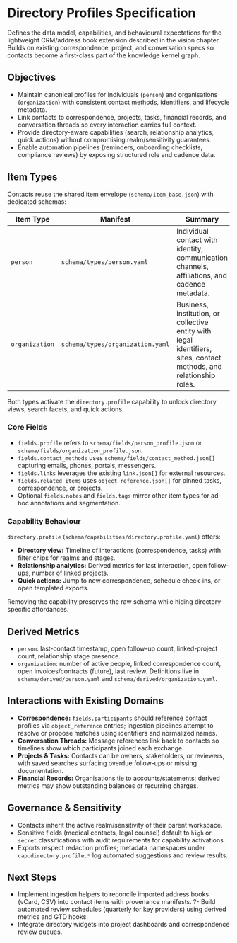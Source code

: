 # Directory Profiles Specification

Defines the data model, capabilities, and behavioural expectations for the
lightweight CRM/address book extension described in the vision chapter. Builds
on existing correspondence, project, and conversation specs so contacts become a
first-class part of the knowledge kernel graph.

## Objectives
- Maintain canonical profiles for individuals (`person`) and organisations
  (`organization`) with consistent contact methods, identifiers, and lifecycle
  metadata.
- Link contacts to correspondence, projects, tasks, financial records, and
  conversation threads so every interaction carries full context.
- Provide directory-aware capabilities (search, relationship analytics, quick
  actions) without compromising realm/sensitivity guarantees.
- Enable automation pipelines (reminders, onboarding checklists, compliance
  reviews) by exposing structured role and cadence data.

## Item Types
Contacts reuse the shared item envelope (`schema/item_base.json`) with dedicated
schemas:

| Item Type | Manifest | Summary |
| --- | --- | --- |
| `person` | `schema/types/person.yaml` | Individual contact with identity, communication channels, affiliations, and cadence metadata. |
| `organization` | `schema/types/organization.yaml` | Business, institution, or collective entity with legal identifiers, sites, contact methods, and relationship roles. |

Both types activate the `directory.profile` capability to unlock directory views,
search facets, and quick actions.

### Core Fields
- `fields.profile` refers to `schema/fields/person_profile.json` or
  `schema/fields/organization_profile.json`.
- `fields.contact_methods` uses `schema/fields/contact_method.json[]` capturing
  emails, phones, portals, messengers.
- `fields.links` leverages the existing `link.json[]` for external resources.
- `fields.related_items` uses `object_reference.json[]` for pinned tasks,
  correspondence, or projects.
- Optional `fields.notes` and `fields.tags` mirror other item types for ad-hoc
  annotations and segmentation.

### Capability Behaviour
`directory.profile` (`schema/capabilities/directory.profile.yaml`) offers:
- **Directory view:** Timeline of interactions (correspondence, tasks) with filter
  chips for realms and stages.
- **Relationship analytics:** Derived metrics for last interaction, open follow-ups,
  number of linked projects.
- **Quick actions:** Jump to new correspondence, schedule check-ins, or open
  templated exports.

Removing the capability preserves the raw schema while hiding directory-specific
affordances.

## Derived Metrics
- `person`: last-contact timestamp, open follow-up count, linked-project count,
  relationship stage presence.
- `organization`: number of active people, linked correspondence count, open
  invoices/contracts (future), last review.
Definitions live in `schema/derived/person.yaml` and `schema/derived/organization.yaml`.

## Interactions with Existing Domains
- **Correspondence:** `fields.participants` should reference contact profiles via
  `object_reference` entries; ingestion pipelines attempt to resolve or propose
  matches using identifiers and normalized names.
- **Conversation Threads:** Message references link back to contacts so timelines
  show which participants joined each exchange.
- **Projects & Tasks:** Contacts can be owners, stakeholders, or reviewers, with
  saved searches surfacing overdue follow-ups or missing documentation.
- **Financial Records:** Organisations tie to accounts/statements; derived metrics
  may show outstanding balances or recurring charges.

## Governance & Sensitivity
- Contacts inherit the active realm/sensitivity of their parent workspace.
- Sensitive fields (medical contacts, legal counsel) default to `high` or
  `secret` classifications with audit requirements for capability activations.
- Exports respect redaction profiles; metadata namespaces under
  `cap.directory.profile.*` log automated suggestions and review results.

## Next Steps
- Implement ingestion helpers to reconcile imported address books (vCard, CSV)
  into contact items with provenance manifests.
?- Build automated review schedules (quarterly for key providers) using derived
  metrics and GTD hooks.
- Integrate directory widgets into project dashboards and correspondence review
  queues.

